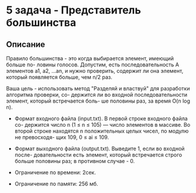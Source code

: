 # 5 задача - Представитель большинства
## Описание
Правило большинства - это когда выбирается элемент, имеющий больше по-
ловины голосов. Допустим, есть последовательность A элементов a1, a2, ...an, и
нужно проверить, содержит ли она элемент, который появляется больше, чем n/2
раз.

Ваша цель - использовать метод "Разделяй и властвуй" для разработки алгоритма проверки, со-
держится ли во входной последовательности элемент, который встречается боль-
ше половины раз, за время O(n log n).

- Формат входного файла (input.txt). В первой строке входного файла со-
  держится число n (1 ≤ n ≤ 105) — число элементов в массиве. Во второй
  строке находятся n положительных целых чисел, по модулю не превосходя-
  щих 109, 0 ≤ ai ≤ 109.
- Формат выходного файла (output.txt). Выведите 1, если во входной после-
  довательности есть элемент, который встречается строго больше половины
  раз; в противном случае - 0.


- Ограничение по времени: 2сек.
- Ограничение по памяти: 256 мб.